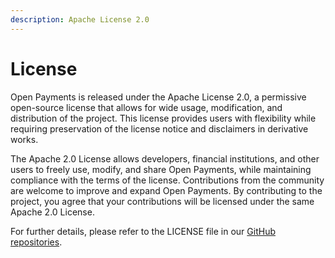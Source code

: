```yaml
---
description: Apache License 2.0
---
```


# License

Open Payments is released under the Apache License 2.0, a permissive open-source license that allows for wide usage, modification, and distribution of the project. This license provides users with flexibility while requiring preservation of the license notice and disclaimers in derivative works.

The Apache 2.0 License allows developers, financial institutions, and other users to freely use, modify, and share Open Payments, while maintaining compliance with the terms of the license. Contributions from the community are welcome to improve and expand Open Payments. By contributing to the project, you agree that your contributions will be licensed under the same Apache 2.0 License.

For further details, please refer to the LICENSE file in our [GitHub repositories](https://github.com/orgs/Open-Payments/repositories).
